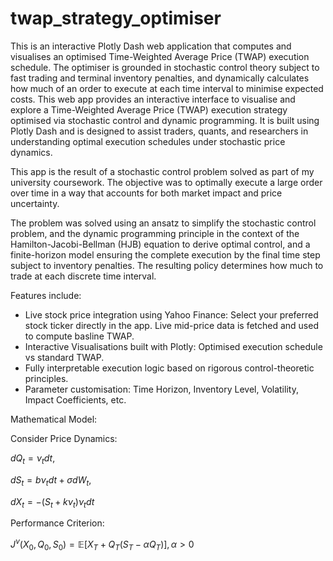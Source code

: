 # twap_strategy_optimiser
This is an interactive Plotly Dash web application that computes and visualises an optimised Time-Weighted Average Price (TWAP) execution schedule. The optimiser is grounded in stochastic control theory subject to fast trading and terminal inventory penalties, and dynamically calculates how much of an order to execute at each time interval to minimise expected costs.
This web app provides an interactive interface to visualise and explore a Time-Weighted Average Price (TWAP) execution strategy optimised via stochastic control and dynamic programming. It is built using Plotly Dash and is designed to assist traders, quants, and researchers in understanding optimal execution schedules under stochastic price dynamics.

This app is the result of a stochastic control problem solved as part of my university coursework. The objective was to optimally execute a large order over time in a way that accounts for both market impact and price uncertainty.

The problem was solved using an ansatz to simplify the stochastic control problem, and the dynamic programming principle in the context of the Hamilton-Jacobi-Bellman (HJB) equation to derive optimal control, and a finite-horizon model ensuring the complete execution by the final time step subject to inventory penalties. The resulting policy determines how much to trade at each discrete time interval.

Features include:
  - Live stock price integration using Yahoo Finance: Select your preferred stock ticker directly in the app. Live mid-price data is fetched and used to compute basline TWAP.
  - Interactive Visualisations built with Plotly: Optimised execution schedule vs standard TWAP.
  - Fully interpretable execution logic based on rigorous control-theoretic principles.
  - Parameter customisation: Time Horizon, Inventory Level, Volatility, Impact Coefficients, etc.

Mathematical Model:

Consider Price Dynamics:

$dQ_t = \nu_t dt$,

$dS_t = b\nu_t dt + \sigma dW_t$,

$dX_t = -(S_t + k\nu_t)\nu_t dt$


Performance Criterion:

$J^{\nu}(X_0, Q_0, S_0) = \mathbb{E} [ X_T + Q_T(S_T - \alpha Q_T)], \alpha > 0$


